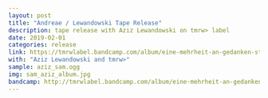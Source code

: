 ```yaml
---
layout: post
title: "Andreae / Lewandowski Tape Release"
description: tape release with Aziz Lewandowski on tmrw> label
date: 2019-02-01
categories: release
link: https://tmrwlabel.bandcamp.com/album/eine-mehrheit-an-gedanken-strukturiert-die-hierarchie-innerhalb-des-eigenen-begrenzten-aktionsradius
with: "Aziz Lewandowski and tmrw>"
sample: aziz_sam.ogg
img: sam_aziz_album.jpg
bandcamp: http://tmrwlabel.bandcamp.com/album/eine-mehrheit-an-gedanken-strukturiert-die-hierarchie-innerhalb-des-eigenen-begrenzten-aktionsradius
---
```

